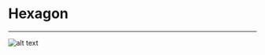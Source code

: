 # Hexagon
--------------------------------------------
![alt text](https://raw.githubusercontent.com/BunyaminEfe/Hexagon/master/img/hexagon.pnga)

